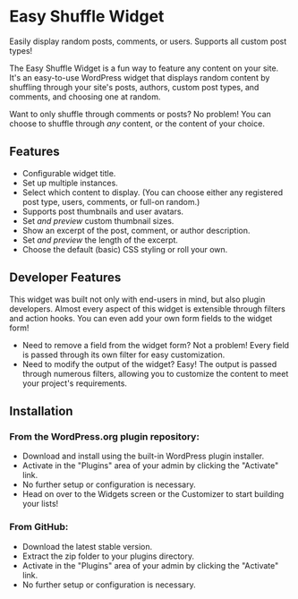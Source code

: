 # Easy Shuffle Widget

Easily display random posts, comments, or users.  Supports all custom post types!

The Easy Shuffle Widget is a fun way to feature any content on your site.  It's an easy-to-use WordPress widget that displays random content by shuffling through your site's posts, authors, custom post types, and comments, and choosing one at random.

Want to only shuffle through comments or posts?  No problem!  You can choose to shuffle through _any_ content, or the content of your choice.

## Features

* Configurable widget title.
* Set up multiple instances.
* Select which content to display.  (You can choose either any registered post type, users, comments, or full-on random.)
* Supports post thumbnails and user avatars.
* Set _and preview_ custom thumbnail sizes.
* Show an excerpt of the post, comment, or author description.
* Set _and preview_ the length of the excerpt.
* Choose the default (basic) CSS styling or roll your own.

## Developer Features

This widget was built not only with end-users in mind, but also plugin developers.  Almost every aspect of this widget is extensible through filters and action hooks.  You can even add your own form fields to the widget form!

* Need to remove a field from the widget form?  Not a problem!  Every field is passed through its own filter for easy customization.
* Need to modify the output of the widget?  Easy!  The output is passed through numerous filters, allowing you to customize the content to meet your project's requirements.


## Installation

### From the WordPress.org plugin repository:

* Download and install using the built-in WordPress plugin installer.
* Activate in the "Plugins" area of your admin by clicking the "Activate" link.
* No further setup or configuration is necessary.
* Head on over to the Widgets screen or the Customizer to start building your lists!

### From GitHub:

* Download the latest stable version.
* Extract the zip folder to your plugins directory.
* Activate in the "Plugins" area of your admin by clicking the "Activate" link.
* No further setup or configuration is necessary.
